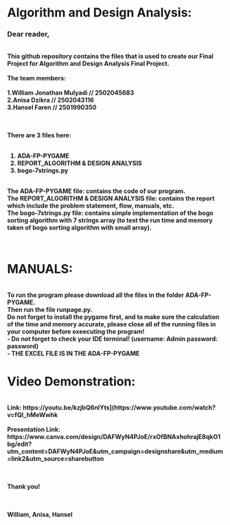 <b><h1>Algorithm and Design Analysis:</h1></b>
<h3><b>Dear reader,</h3>
<br>
<t>This github repository contains the files that is used to create our Final Project for Algorithm and Design Analysis Final Project.<br><br>
The team members: <br><br>
1.William Jonathan Mulyadi // 2502045683<br>
2.Anisa Dzikra // 2502043116<br>
3.Hansel Faren // 2501990350 <br>

<br><br>
There are 3 files here: <br><br>
1. ADA-FP-PYGAME<br>
2. REPORT_ALGORITHM & DESIGN ANALYSIS<br>
3. bogo-7strings.py<br><br>

The ADA-FP-PYGAME file: contains the code of our program.<br>
The REPORT_ALGORITHM & DESIGN ANALYSIS  file: contains the report which include the problem statement, flow, manuals, etc. <br>
The bogo-7strings.py file: contains simple implementation of the bogo sorting algorithm with 7 strings array (to test the run time and memory taken of bogo sorting algorithm with small array).<br>

<br>
<h1> MANUALS: </h1> <br>
To run the program please download all the files in the folder ADA-FP-PYGAME.<br> Then run the file <b>runpage.py</b>.<br>Do not forget to install the pygame first, and to make sure the calculation of the time and memory accurate, please close all of the running files in your computer before exeecuting the program!<br>
- Do not forget to check your IDE terminal! (username: Admin password: password)<br>
- THE EXCEL FILE IS IN THE ADA-FP-PYGAME<br>

<h1>Video Demonstration:</h1><br>
Link: https://youtu.be/kzjbQ6nlYts](https://www.youtube.com/watch?v=fQl_hMeWwhk<br><br>
Presentation Link: https://www.canva.com/design/DAFWyN4PJoE/rxOfBNAxhohrajE8qkO1bg/edit?utm_content=DAFWyN4PJoE&utm_campaign=designshare&utm_medium=link2&utm_source=sharebutton<br>
  
  
<br><br>
Thank you!<br>
<br><br>

William, Anisa, Hansel

